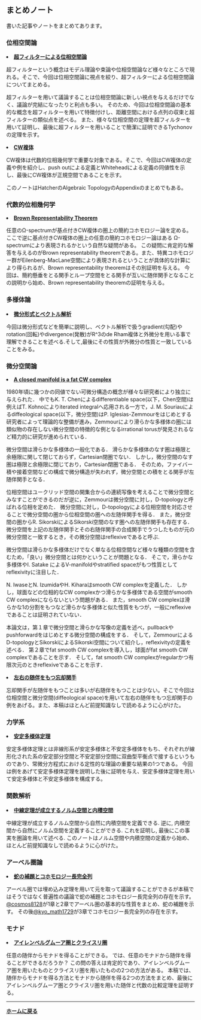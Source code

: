 ## **まとめノート**

書いた記事やノートをまとめてあります。
### 位相空間論
<lo>
<li>
<strong><a href="/pdf/ultrafilter.pdf">超フィルターによる位相空間論</a>
</strong>
</li>
</lo>
  <p>超フィルターという概念はモデル理論や束論や位相空間論など様々なところで現れる。そこで、今回は位相空間論に視点を絞り、超フィルターによる位相空間論についてまとめる。
  
  超フィルターを用いて議論することは位相空間論に新しい視点を与えるだけでなく、議論が完結になったりと利点も多い。
  そのため、今回は位相空間論の基本的な概念を超フィルターを用いて特徴付けし、距離空間における点列の収束と超フィルターの類似点を述べる。
  また、様々な位相空間の定理を超フィルターを用いて証明し、最後に超フィルターを用いることで簡潔に証明できるTychonovの定理を示す。
  </p>
<lo>
  <li>
  <strong>
  <a href="/pdf/CWcomplex.pdf">CW複体</a>
  </strong>
  </li>
</lo>
  <p>CW複体は代数的位相幾何学で重要な対象である。そこで、今回はCW複体の定義や例を紹介し、push outによる定義とWhiteheadによる定義の同値性を示し、最後にCW複体が正規空間であることを示す。
  
  このノートはHatcherのAlgebraic TopologyのAppendixのまとめでもある。</p>

### 代数的位相幾何学
<lo>
<li>
<strong><a href="/pdf/Brown Rep Thm.pdf">Brown Representability Theorem</a>
</strong>
</li>
</lo>
  <p>任意のΩ-spectrumが基点付きCW複体の圏上の簡約コホモロジー論を定める。ここで逆に基点付きCW複体の圏上の任意の簡約コホモロジー論はある Ω-spectrumにより表現されるかという自然な疑問がある。
  この疑問に肯定的な解答を与えるのがBrown representability theoremである。また、特異コホモロジー群がEilenberg-MacLane空間により表現されるということが具体的な計算により得られるが、Brown representability theoremはその別証明を与える。
  今回は、簡約懸垂をとる関手とループ空間をとる関手が互いに随伴関手となることの説明から始め、Brown representability theoremの証明を与える。</p>

### 多様体論
<lo>
<li>
<strong>
<a href="/pdf/vector analysis.pdf">微分形式とベクトル解析</a></strong>
</li>
</lo>
  <p>今回は微分形式などを簡単に説明し、ベクトル解析で扱うgradient(勾配)やrotation(回転)やdivergence(発散)がR^3のde Rham複体と外微分を用いる事で理解できることを述べる.そして,最後にその性質が外微分の性質と一致していることをみる。</p>

### 微分空間論

<lo>
<li>
<strong><a href="https://arxiv.org/abs/2309.07379">A closed manifold is a fat CW complex</a></strong>
</li>
<p>
1980年頃に幾つかの同値でない可微分構造の概念が様々な研究者により独立に与えられた．
中でもK. T. Chenによるdifferentiable space(以下，Chen空間)は例えばT. Kohnoによりiterated integralへ応用される一方で，J. M. Souriauによるdiffeological space(以下，微分空間)はP. Iglesias-Zemmourをはじめとする研究者によって理論的な整備が進み，Zemmourにより滑らかな多様体の圏には類似物の存在しない微分空間の特徴的な例となるirrational torusが発見されるなど精力的に研究が進められている．

微分空間は滑らかな多様体の一般化である．
滑らかな多様体のなす圏は極限と余極限に関して閉じておらず，Cartesian閉圏でない．
しかし，微分空間のなす圏は極限と余極限に閉じており，Cartesian閉圏である．
そのため，ファイバー積や接着空間などの構成で微分構造が失われず，微分空間との積をとる関手が左随伴関手となる．

位相空間はユークリッド空間の開集合からの連続写像を考えることで微分空間とみなすことができるのだが逆に，Zemmourは微分空間に対し，D-topologyと呼ばれる位相を定めた．
微分空間に対し，D-topologyによる位相空間を対応させることで微分空間の圏から位相空間の圏への左随伴関手を得る．
また，微分空間の圏からR. SikorskiによるSikorski空間のなす圏への左随伴関手も存在する．
微分空間を上記の左随伴関手とその右随伴関手の合成関手でうつしたものが元の微分空間と一致するとき，その微分空間はreflexiveであると呼ぶ.

微分空間は滑らかな多様体だけでなく単なる位相空間など様々な種類の空間を含むため，「良い」微分空間とは何かということが問題となる．
そこで，滑らかな多様体やI. Satake によるV-manifoldやstratified spaceがもつ性質としてreflexivityに注目した．

N. IwaseとN. IzumidaやH. Kiharaはsmooth CW complexを定義した．
しかし，球面などの位相的なCW complexかつ滑らかな多様体である空間がsmooth CW complexにならないという問題がある．
また，smooth CW complexは滑らかな1の分割をもつなど滑らかな多様体と似た性質をもつが，一般にreflexiveであることは証明されていない．

本論文は，第１章で微分空間と滑らかな写像の定義を述べ，pullbackやpushforwardをはじめとする微分空間の構成をする．
そして，ZemmourによるD-topologyとSikorskiによるSikorski空間について紹介し，reflexivityの定義を述べる．
第２章でfat smooth CW complexを導入し，球面がfat smooth CW complexであることを示す．
そして，fat smooth CW complexがregularかつ有限次元のときreflexiveであることを示す．
</p>
<lo>
<li>
<strong><a href="/pdf/Diff and Set adjoint.pdf">左右の随伴をもつ忘却関手</a></strong>
</li>
</lo>
  <p>忘却関手が左随伴をもつことは多いが右随伴をもつことは少ない。そこで今回は位相空間と微分空間(diffeological space)を用いて左右の随伴をもつ忘却関手の例をあげる。また、本稿はほとんど前提知識なしで読めるように心がけた。
</p>

### 力学系
<lo>
<li>
<strong><a href="/pdf/The stable manifold theorem.pdf">安定多様体定理</a></strong>
</li>
</lo>
  <p>安定多様体定理とは非線形系が安定多様体と不安定多様体をもち、それぞれが線形化された系の安定部分空間と不安定部分空間に双曲型平衡点で接するというものであり、常微分方程式における定性的な理論の重要な結果の1つである。
  今回は例をあげて安定多様体定理を説明した後に証明を与え、安定多様体定理を用いて安定多様体と不安定多様体を構成する。</p>

### 関数解析
<lo>
<li>
<strong><a href="/pdf/PaNor and PreHill.pdf">中線定理が成立するノルム空間と内積空間</a></strong>
</li>
</lo>
  <p>中線定理が成立するノルム空間から自然に内積空間を定義できる. 逆に, 内積空間から自然にノルム空間を定義することができる. これを証明し, 最後にこの事実を圏論を用いて述べる.
  このノートはノルム空間や内積空間の定義から始め、ほとんど前提知識なしで読めるように心がけた。
  </p>

### アーベル圏論
<lo>
<li>
<strong><a href="/pdf/longcohomology.pdf">蛇の補題とコホモロジー長完全列</a></strong>
</li>
</lo>
  <p>アーベル圏では埋め込み定理を用いて元を取って議論することができるが本稿ではそうではなく普遍性の議論で蛇の補題とコホモロジー長完全列の存在を示す。
  <a href="https://twitter.com/@cosmos8128">@cosmos8128</a>が1章と2章でアーベル圏の基本的な性質をまとめ、蛇の補題を示す。
  その後<a href="https://twitter.com/kyo_math1729">@kyo_math1729</a>が3章でコホモロジー長完全列の存在を示す。</p>

### モナド
<lo>
<li>
<strong><a href="/pdf/Eilenberg and Kleisli.pdf">アイレンベルグムーア圏とクライスリ圏</a></strong>
</li>
</lo>
  <p>任意の随伴からモナドを得ることができる。
  では、任意のモナドから随伴を得ることができるだろうか？
  この問の答えは肯定的であり、アイレンベルグムーア圏を用いたものとクライスリ圏を用いたものの2つの方法がある。
  本稿では、随伴からモナドを得る方法とモナドから随伴を得る2つの方法をまとめ、最後にアイレンベルグムーア圏とクライスリ圏を用いた随伴と代数の比較定理を証明する。</p>

---

**[ホームに戻る](/index)**